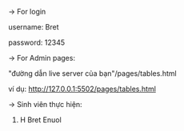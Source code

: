 -> For login

username: Bret

password: 12345


-> For Admin pages:

"đường dẫn live server của bạn"/pages/tables.html

ví dụ: http://127.0.0.1:5502/pages/tables.html

-> Sinh viên thực hiện:

1. H Bret Enuol